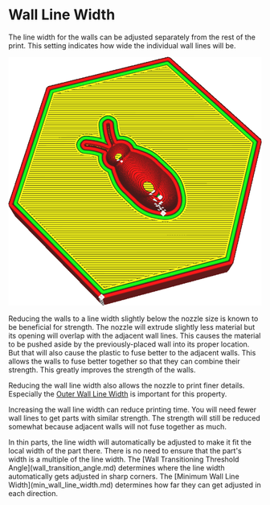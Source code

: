 Wall Line Width
====
The line width for the walls can be adjusted separately from the rest of the print. This setting indicates how wide the individual wall lines will be.

<!--screenshot {
"image_path": "wall_line_width.png",
"models": [{"script": "hive.scad"}],
"camera_position": [-31, -31, 147],
"settings": {
    "wall_line_count": 2,
    "wall_line_width": 0.8
},
"colours": 64
}-->
![The lines for the walls are much wider than the rest](images/wall_line_width.png)

Reducing the walls to a line width slightly below the nozzle size is known to be beneficial for strength. The nozzle will extrude slightly less material but its opening will overlap with the adjacent wall lines. This causes the material to be pushed aside by the previously-placed wall into its proper location. But that will also cause the plastic to fuse better to the adjacent walls. This allows the walls to fuse better together so that they can combine their strength. This greatly improves the strength of the walls.

Reducing the wall line width also allows the nozzle to print finer details. Especially the [Outer Wall Line Width](wall_line_width_0.md) is important for this property.

Increasing the wall line width can reduce printing time. You will need fewer wall lines to get parts with similar strength. The strength will still be reduced somewhat because adjacent walls will not fuse together as much.

<!--if cura_version>=5.0-->In thin parts, the line width will automatically be adjusted to make it fit the local width of the part there. There is no need to ensure that the part's width is a multiple of the line width. The [Wall Transitioning Threshold Angle](wall_transition_angle.md) determines where the line width automatically gets adjusted in sharp corners. The [Minimum Wall Line Width](min_wall_line_width.md) determines how far they can get adjusted in each direction.<!--endif-->

<!--if cura_version<5.0:
Making lines fit
----
When printing thin parts, adjusting the wall line width is an important tool to get accurate and strong parts. Cura will only ever draw complete contours, so if a contour doesn't fit a gap will fall into the walls, which greatly compromises the strength and accuracy of the part.

Cura will attempt to fill such gaps between walls if [Fill Gaps Between Walls](fill_perimeter_gaps.md) is enabled, but that technique is less than ideal for arbitrary shapes and often takes a lot of printing time. When two walls overlap, the [Compensate Wall Overlaps](travel_compensate_overlapping_walls_enabled.md) feature will reduce the wall line width to make sure that the part is dimensionally accurate, but this incurs flow changes which reduce the quality and strength of the print as well.

For an ideal fit you want the part to be an exact multiple of the wall line width so that the walls fit precisely within the part. If you know how wide your part is, this can easily be done by adjusting the width of the walls. First you see how many contours you want to fit such that the lines still have a reasonable width. Then you can see how much you need to adjust the wall line width to make the lines fit properly. Keep in mind that you can adjust the [Outer Wall Line Width](wall_line_width_0.md) and [Inner Wall Line Width](wall_line_width_x.md) separately. Count carefully how many times each type of wall will be drawn to predict the effect of changing the wall line width.

Fitting wall lines is an important skill for 3D printing that distinguishes expert 3D printer operators from the rest. Some practice is required.-->